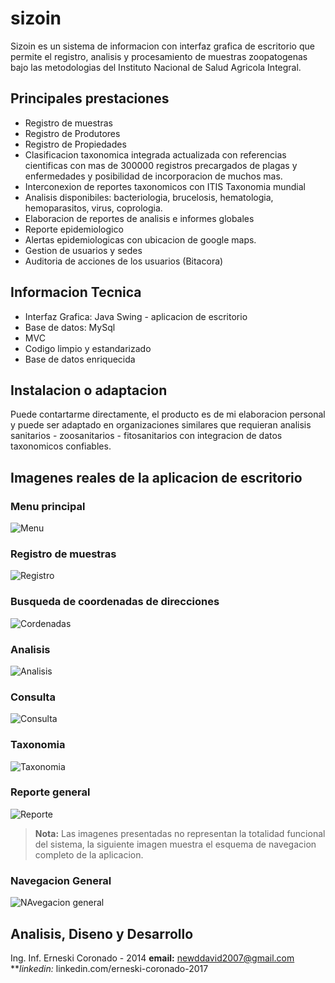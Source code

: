 # sizoin
Sizoin es un sistema de informacion con interfaz grafica de escritorio que permite el registro, analisis y procesamiento de muestras zoopatogenas bajo las metodologias del Instituto Nacional de Salud Agricola Integral.

## Principales prestaciones
- Registro de muestras
- Registro de Produtores
- Registro de Propiedades
- Clasificacion taxonomica integrada actualizada con referencias cientificas con mas de 300000 registros precargados de plagas y enfermedades y posibilidad de incorporacion de muchos mas.
- Interconexion de reportes taxonomicos con ITIS Taxonomia mundial
- Analisis disponibiles: bacteriologia, brucelosis, hematologia, hemoparasitos, virus, coprologia.
- Elaboracion de reportes de analisis e informes globales
- Reporte epidemiologico
- Alertas epidemiologicas con ubicacion de google maps.
- Gestion de usuarios y sedes
- Auditoria de acciones de los usuarios (Bitacora)

## Informacion Tecnica
- Interfaz Grafica: Java Swing - aplicacion de escritorio
- Base de datos: MySql
- MVC
- Codigo limpio y estandarizado
- Base de datos enriquecida 

## Instalacion o adaptacion 
Puede contartarme directamente, el producto es de mi elaboracion personal y puede ser adaptado en organizaciones similares que requieran analisis sanitarios - zoosanitarios - fitosanitarios con integracion de datos taxonomicos confiables.

## Imagenes reales de la aplicacion de escritorio
### Menu principal
![Menu](https://lh3.googleusercontent.com/-sQa5-uC-Wps/WMAb16TzauI/AAAAAAAABTI/OJG6-j5TvsAX-6kjVQ7ycBM8nj5OaRDNACJoC/w530-h298-p-rw/menu.png, "Menu")

### Registro de muestras
![Registro](https://lh3.googleusercontent.com/-RorOU5DyOyA/WMAce9s2pYI/AAAAAAAABTg/57cz3AI3NAQheTMYZQ0IXhXB9tx11o2_ACJoC/w530-h298-p-rw/muestras.png, "Registro")

### Busqueda de coordenadas de direcciones
![Cordenadas](https://lh3.googleusercontent.com/-pre5oHO7qZ8/WMAckRxOhqI/AAAAAAAABT0/sFu3Yepb4NoboevOoNt8GKcsRltlBI5fwCJoC/w530-h298-p-rw/coordenadas.png, "Coordenadas")

### Analisis
![Analisis](https://lh3.googleusercontent.com/-srp5W5VccAs/WMAfsYlUyPI/AAAAAAAABWY/65SZEk9kBvATQNbHZ7tpXhOO5XuubC11QCL0B/w530-d-h298-p-rw/analisis.png, "Analisis")

### Consulta
![Consulta](https://lh3.googleusercontent.com/-YFxfiK7V_Zo/WMAcpwjWWMI/AAAAAAAABUI/qRkZmzpaDmsshsjHeAXPu7rH8orQyKurQCJoC/w530-h298-p-rw/busqueda.png, "Consulta")

### Taxonomia
![Taxonomia](https://lh3.googleusercontent.com/-ZU3KhKKecjI/WMAcubUB7FI/AAAAAAAABUY/hWHuQJ9nEDEjoXLBIvgVvgE2v-gL4DcdgCJoC/w530-h298-p-rw/taxo-report.png, "Taxonomia")

### Reporte general
![Reporte](https://lh3.googleusercontent.com/-d4gYWpsmz20/WMAdAnF0v4I/AAAAAAAABVE/KF-JryfMsY8A0_kW6ySCMabQVVJ0MyzAQCJoC/w530-h298-p-rw/reportglobal.png, "Reporte general")

> **Nota:** Las imagenes presentadas no representan la totalidad funcional del sistema, la siguiente imagen muestra el esquema de navegacion completo de la aplicacion.

### Navegacion General
![NAvegacion general](https://lh3.googleusercontent.com/-_LJH7mGieD8/WMAhEg8WbqI/AAAAAAAABXA/8CbjQECMZwMPx2MxMsNdZE9bx3B0feOcwCL0B/w530-d-h684-p-rw/navegacion.png, "Navegacion general")

## Analisis, Diseno y Desarrollo
Ing. Inf. Erneski Coronado - 2014
**email:** newddavid2007@gmail.com
***linkedin:* linkedin.com/erneski-coronado-2017
